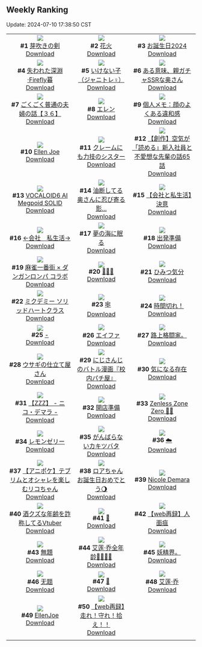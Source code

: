 ## Weekly Ranking
Update: 2024-07-10 17:38:50 CST

|      |      |      |
| :----: | :----: | :----: |
| ![](https://i.pixiv.re/c/240x480/img-master/img/2024/07/03/00/00/50/120188807_p0_master1200.jpg)<br>**#1** [芽吹きの剣](https://www.pixiv.net/artworks/120188807)<br>[Download](https://i.pixiv.re/img-original/img/2024/07/03/00/00/50/120188807_p0.png) | ![](https://i.pixiv.re/c/240x480/img-master/img/2024/07/04/00/00/25/120216152_p0_master1200.jpg)<br>**#2** [花火](https://www.pixiv.net/artworks/120216152)<br>[Download](https://i.pixiv.re/img-original/img/2024/07/04/00/00/25/120216152_p0.jpg) | ![](https://i.pixiv.re/c/240x480/img-master/img/2024/07/04/06/04/51/120188800_p0_master1200.jpg)<br>**#3** [お誕生日2024](https://www.pixiv.net/artworks/120188800)<br>[Download](https://i.pixiv.re/img-original/img/2024/07/04/06/04/51/120188800_p0.jpg) |
| ![](https://i.pixiv.re/c/240x480/img-master/img/2024/07/04/00/00/20/120216120_p0_master1200.jpg)<br>**#4** [失われた深淵 ·Firefly暮](https://www.pixiv.net/artworks/120216120)<br>[Download](https://i.pixiv.re/img-original/img/2024/07/04/00/00/20/120216120_p0.jpg) | ![](https://i.pixiv.re/c/240x480/img-master/img/2024/07/04/19/34/18/120234486_p0_master1200.jpg)<br>**#5** [いけない子（ジャニトレ♀）](https://www.pixiv.net/artworks/120234486)<br>[Download](https://i.pixiv.re/img-original/img/2024/07/04/19/34/18/120234486_p0.jpg) | ![](https://i.pixiv.re/c/240x480/img-master/img/2024/07/04/00/05/02/120216526_p0_master1200.jpg)<br>**#6** [ある意味、親ガチャSSRな奥さん](https://www.pixiv.net/artworks/120216526)<br>[Download](https://i.pixiv.re/img-original/img/2024/07/04/00/05/02/120216526_p0.jpg) |
| ![](https://i.pixiv.re/c/240x480/img-master/img/2024/07/04/17/00/18/120231176_p0_master1200.jpg)<br>**#7** [ごくごく普通の夫婦の話【３６】](https://www.pixiv.net/artworks/120231176)<br>[Download](https://i.pixiv.re/img-original/img/2024/07/04/17/00/18/120231176_p0.jpg) | ![](https://i.pixiv.re/c/240x480/img-master/img/2024/07/04/21/55/22/120238636_p0_master1200.jpg)<br>**#8** [エレン](https://www.pixiv.net/artworks/120238636)<br>[Download](https://i.pixiv.re/img-original/img/2024/07/04/21/55/22/120238636_p0.png) | ![](https://i.pixiv.re/c/240x480/img-master/img/2024/07/04/06/00/10/120222261_p0_master1200.jpg)<br>**#9** [個人メモ：顔のよくある違和感](https://www.pixiv.net/artworks/120222261)<br>[Download](https://i.pixiv.re/img-original/img/2024/07/04/06/00/10/120222261_p0.jpg) |
| ![](https://i.pixiv.re/c/240x480/img-master/img/2024/07/03/13/13/17/120200289_p0_master1200.jpg)<br>**#10** [Ellen Joe](https://www.pixiv.net/artworks/120200289)<br>[Download](https://i.pixiv.re/img-original/img/2024/07/03/13/13/17/120200289_p0.png) | ![](https://i.pixiv.re/c/240x480/img-master/img/2024/07/04/19/38/30/120234569_p0_master1200.jpg)<br>**#11** [クレームにも力技のシスター](https://www.pixiv.net/artworks/120234569)<br>[Download](https://i.pixiv.re/img-original/img/2024/07/04/19/38/30/120234569_p0.jpg) | ![](https://i.pixiv.re/c/240x480/img-master/img/2024/07/04/19/09/59/120233997_p0_master1200.jpg)<br>**#12** [【創作】空気が「読める」新入社員と不愛想な先輩の話65話](https://www.pixiv.net/artworks/120233997)<br>[Download](https://i.pixiv.re/img-original/img/2024/07/04/19/09/59/120233997_p0.jpg) |
| ![](https://i.pixiv.re/c/240x480/img-master/img/2024/07/04/20/00/07/120235070_p0_master1200.jpg)<br>**#13** [VOCALOID6 AI Megpoid SOLID](https://www.pixiv.net/artworks/120235070)<br>[Download](https://i.pixiv.re/img-original/img/2024/07/04/20/00/07/120235070_p0.jpg) | ![](https://i.pixiv.re/c/240x480/img-master/img/2024/07/03/00/04/57/120189087_p0_master1200.jpg)<br>**#14** [油断してる奥さんに忍び寄る影...](https://www.pixiv.net/artworks/120189087)<br>[Download](https://i.pixiv.re/img-original/img/2024/07/03/00/04/57/120189087_p0.jpg) | ![](https://i.pixiv.re/c/240x480/img-master/img/2024/07/05/12/00/11/120252976_p0_master1200.jpg)<br>**#15** [【会社と私生活】決意](https://www.pixiv.net/artworks/120252976)<br>[Download](https://i.pixiv.re/img-original/img/2024/07/05/12/00/11/120252976_p0.jpg) |
| ![](https://i.pixiv.re/c/240x480/img-master/img/2024/07/03/10/50/30/120198078_p0_master1200.jpg)<br>**#16** [←会社　私生活→](https://www.pixiv.net/artworks/120198078)<br>[Download](https://i.pixiv.re/img-original/img/2024/07/03/10/50/30/120198078_p0.jpg) | ![](https://i.pixiv.re/c/240x480/img-master/img/2024/07/03/02/21/24/120192333_p0_master1200.jpg)<br>**#17** [夢の海に眠る](https://www.pixiv.net/artworks/120192333)<br>[Download](https://i.pixiv.re/img-original/img/2024/07/03/02/21/24/120192333_p0.png) | ![](https://i.pixiv.re/c/240x480/img-master/img/2024/07/04/00/00/01/120216026_p0_master1200.jpg)<br>**#18** [出発準備](https://www.pixiv.net/artworks/120216026)<br>[Download](https://i.pixiv.re/img-original/img/2024/07/04/00/00/01/120216026_p0.jpg) |
| ![](https://i.pixiv.re/c/240x480/img-master/img/2024/07/03/00/00/19/120188710_p0_master1200.jpg)<br>**#19** [麻雀一番街 × ダンガンロンパ コラボ](https://www.pixiv.net/artworks/120188710)<br>[Download](https://i.pixiv.re/img-original/img/2024/07/03/00/00/19/120188710_p0.jpg) | ![](https://i.pixiv.re/c/240x480/img-master/img/2024/07/04/00/00/18/120216112_p0_master1200.jpg)<br>**#20** [🐾❌🐾](https://www.pixiv.net/artworks/120216112)<br>[Download](https://i.pixiv.re/img-original/img/2024/07/04/00/00/18/120216112_p0.jpg) | ![](https://i.pixiv.re/c/240x480/img-master/img/2024/07/05/20/00/07/120262001_p0_master1200.jpg)<br>**#21** [ひみつ気分](https://www.pixiv.net/artworks/120262001)<br>[Download](https://i.pixiv.re/img-original/img/2024/07/05/20/00/07/120262001_p0.jpg) |
| ![](https://i.pixiv.re/c/240x480/img-master/img/2024/07/04/03/06/36/120220463_p0_master1200.jpg)<br>**#22** [ミクデミー ソリッドハートクラス](https://www.pixiv.net/artworks/120220463)<br>[Download](https://i.pixiv.re/img-original/img/2024/07/04/03/06/36/120220463_p0.jpg) | ![](https://i.pixiv.re/c/240x480/img-master/img/2024/07/04/00/08/59/120216664_p0_master1200.jpg)<br>**#23** [🕸️](https://www.pixiv.net/artworks/120216664)<br>[Download](https://i.pixiv.re/img-original/img/2024/07/04/00/08/59/120216664_p0.png) | ![](https://i.pixiv.re/c/240x480/img-master/img/2024/07/05/07/30/01/120249776_p0_master1200.jpg)<br>**#24** [時間切れ！](https://www.pixiv.net/artworks/120249776)<br>[Download](https://i.pixiv.re/img-original/img/2024/07/05/07/30/01/120249776_p0.jpg) |
| ![](https://i.pixiv.re/c/240x480/img-master/img/2024/07/04/00/00/39/120216208_p0_master1200.jpg)<br>**#25** [-](https://www.pixiv.net/artworks/120216208)<br>[Download](https://i.pixiv.re/img-original/img/2024/07/04/00/00/39/120216208_p0.jpg) | ![](https://i.pixiv.re/c/240x480/img-master/img/2024/07/05/00/00/04/120242554_p0_master1200.jpg)<br>**#26** [エイファ](https://www.pixiv.net/artworks/120242554)<br>[Download](https://i.pixiv.re/img-original/img/2024/07/05/00/00/04/120242554_p0.png) | ![](https://i.pixiv.re/c/240x480/img-master/img/2024/07/04/18/41/12/120233274_p0_master1200.jpg)<br>**#27** [路上格闘家。](https://www.pixiv.net/artworks/120233274)<br>[Download](https://i.pixiv.re/img-original/img/2024/07/04/18/41/12/120233274_p0.jpg) |
| ![](https://i.pixiv.re/c/240x480/img-master/img/2024/07/04/12/05/02/120226841_p0_master1200.jpg)<br>**#28** [ウサギの仕立て屋さん](https://www.pixiv.net/artworks/120226841)<br>[Download](https://i.pixiv.re/img-original/img/2024/07/04/12/05/02/120226841_p0.jpg) | ![](https://i.pixiv.re/c/240x480/img-master/img/2024/07/04/20/17/43/120235627_p0_master1200.jpg)<br>**#29** [にじさんじのバトル漫画『校内パチ屋』](https://www.pixiv.net/artworks/120235627)<br>[Download](https://i.pixiv.re/img-original/img/2024/07/04/20/17/43/120235627_p0.png) | ![](https://i.pixiv.re/c/240x480/img-master/img/2024/07/04/12/00/20/120226749_p0_master1200.jpg)<br>**#30** [気になる存在](https://www.pixiv.net/artworks/120226749)<br>[Download](https://i.pixiv.re/img-original/img/2024/07/04/12/00/20/120226749_p0.jpg) |
| ![](https://i.pixiv.re/c/240x480/img-master/img/2024/07/04/09/32/06/120224790_p0_master1200.jpg)<br>**#31** [【ZZZ】 -  ニコ・デマラ -](https://www.pixiv.net/artworks/120224790)<br>[Download](https://i.pixiv.re/img-original/img/2024/07/04/09/32/06/120224790_p0.png) | ![](https://i.pixiv.re/c/240x480/img-master/img/2024/07/04/00/00/01/120216028_p0_master1200.jpg)<br>**#32** [開店準備](https://www.pixiv.net/artworks/120216028)<br>[Download](https://i.pixiv.re/img-original/img/2024/07/04/00/00/01/120216028_p0.jpg) | ![](https://i.pixiv.re/c/240x480/img-master/img/2024/07/04/11/05/19/120225949_p0_master1200.jpg)<br>**#33** [Zenless Zone Zero 🐰💨](https://www.pixiv.net/artworks/120225949)<br>[Download](https://i.pixiv.re/img-original/img/2024/07/04/11/05/19/120225949_p0.png) |
| ![](https://i.pixiv.re/c/240x480/img-master/img/2024/07/03/21/34/56/120211050_p0_master1200.jpg)<br>**#34** [レモンゼリー](https://www.pixiv.net/artworks/120211050)<br>[Download](https://i.pixiv.re/img-original/img/2024/07/03/21/34/56/120211050_p0.png) | ![](https://i.pixiv.re/c/240x480/img-master/img/2024/07/04/23/10/06/120241025_p0_master1200.jpg)<br>**#35** [がんばらないカキツバタ](https://www.pixiv.net/artworks/120241025)<br>[Download](https://i.pixiv.re/img-original/img/2024/07/04/23/10/06/120241025_p0.png) | ![](https://i.pixiv.re/c/240x480/img-master/img/2024/07/04/00/00/56/120216249_p0_master1200.jpg)<br>**#36** [☁️](https://www.pixiv.net/artworks/120216249)<br>[Download](https://i.pixiv.re/img-original/img/2024/07/04/00/00/56/120216249_p0.jpg) |
| ![](https://i.pixiv.re/c/240x480/img-master/img/2024/07/04/01/47/19/120219237_p0_master1200.jpg)<br>**#37** [【アニポケ】テブリムとオシャレを楽しむリコちゃん](https://www.pixiv.net/artworks/120219237)<br>[Download](https://i.pixiv.re/img-original/img/2024/07/04/01/47/19/120219237_p0.jpg) | ![](https://i.pixiv.re/c/240x480/img-master/img/2024/07/04/09/02/46/120224466_p0_master1200.jpg)<br>**#38** [ロアちゃんお誕生日おめでとう🌖](https://www.pixiv.net/artworks/120224466)<br>[Download](https://i.pixiv.re/img-original/img/2024/07/04/09/02/46/120224466_p0.png) | ![](https://i.pixiv.re/c/240x480/img-master/img/2024/07/04/01/53/50/120217853_p0_master1200.jpg)<br>**#39** [Nicole Demara](https://www.pixiv.net/artworks/120217853)<br>[Download](https://i.pixiv.re/img-original/img/2024/07/04/01/53/50/120217853_p0.jpg) |
| ![](https://i.pixiv.re/c/240x480/img-master/img/2024/07/04/21/18/49/120237513_p0_master1200.jpg)<br>**#40** [酒クズな年齢を詐称してるVtuber](https://www.pixiv.net/artworks/120237513)<br>[Download](https://i.pixiv.re/img-original/img/2024/07/04/21/18/49/120237513_p0.png) | ![](https://i.pixiv.re/c/240x480/img-master/img/2024/07/05/00/58/28/120244584_p0_master1200.jpg)<br>**#41** [🦈](https://www.pixiv.net/artworks/120244584)<br>[Download](https://i.pixiv.re/img-original/img/2024/07/05/00/58/28/120244584_p0.jpg) | ![](https://i.pixiv.re/c/240x480/img-master/img/2024/07/04/18/57/55/120233633_p0_master1200.jpg)<br>**#42** [【web再録】人面疽](https://www.pixiv.net/artworks/120233633)<br>[Download](https://i.pixiv.re/img-original/img/2024/07/04/18/57/55/120233633_p0.png) |
| ![](https://i.pixiv.re/c/240x480/img-master/img/2024/07/04/12/00/01/120226683_p0_master1200.jpg)<br>**#43** [無題](https://www.pixiv.net/artworks/120226683)<br>[Download](https://i.pixiv.re/img-original/img/2024/07/04/12/00/01/120226683_p0.jpg) | ![](https://i.pixiv.re/c/240x480/img-master/img/2024/07/04/00/00/38/120216205_p0_master1200.jpg)<br>**#44** [艾莲·乔全年龄🦈🦈🦈🦈](https://www.pixiv.net/artworks/120216205)<br>[Download](https://i.pixiv.re/img-original/img/2024/07/04/00/00/38/120216205_p0.jpg) | ![](https://i.pixiv.re/c/240x480/img-master/img/2024/07/04/21/11/41/120237314_p0_master1200.jpg)<br>**#45** [妖精界。](https://www.pixiv.net/artworks/120237314)<br>[Download](https://i.pixiv.re/img-original/img/2024/07/04/21/11/41/120237314_p0.jpg) |
| ![](https://i.pixiv.re/c/240x480/img-master/img/2024/07/04/00/00/25/120216151_p0_master1200.jpg)<br>**#46** [无题](https://www.pixiv.net/artworks/120216151)<br>[Download](https://i.pixiv.re/img-original/img/2024/07/04/00/00/25/120216151_p0.jpg) | ![](https://i.pixiv.re/c/240x480/img-master/img/2024/07/03/00/00/26/120188739_p0_master1200.jpg)<br>**#47** [🐐](https://www.pixiv.net/artworks/120188739)<br>[Download](https://i.pixiv.re/img-original/img/2024/07/03/00/00/26/120188739_p0.png) | ![](https://i.pixiv.re/c/240x480/img-master/img/2024/07/04/19/04/46/120233861_p0_master1200.jpg)<br>**#48** [艾莲·乔](https://www.pixiv.net/artworks/120233861)<br>[Download](https://i.pixiv.re/img-original/img/2024/07/04/19/04/46/120233861_p0.png) |
| ![](https://i.pixiv.re/c/240x480/img-master/img/2024/07/03/13/40/52/120200627_p0_master1200.jpg)<br>**#49** [EllenJoe](https://www.pixiv.net/artworks/120200627)<br>[Download](https://i.pixiv.re/img-original/img/2024/07/03/13/40/52/120200627_p0.jpg) | ![](https://i.pixiv.re/c/240x480/img-master/img/2024/07/05/22/51/12/120267505_p0_master1200.jpg)<br>**#50** [【web再録】走れ！守れ！拾え！！](https://www.pixiv.net/artworks/120267505)<br>[Download](https://i.pixiv.re/img-original/img/2024/07/05/22/51/12/120267505_p0.jpg) |
|      |

